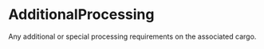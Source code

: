 AdditionalProcessing
====================

Any additional or special processing requirements on the associated cargo.
